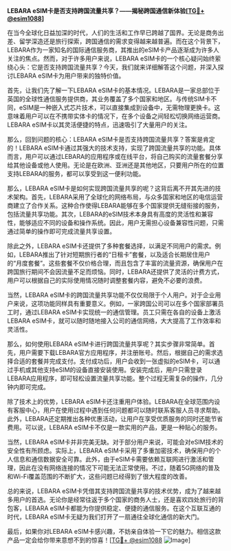 **LEBARA eSIM卡是否支持跨国流量共享？——揭秘跨国通信新体验[[TG💪+ @esim1088](https://t.me/s/esim1088)]**

在当今全球化日益加深的时代，人们的生活和工作早已跨越了国界。无论是商务出差、留学深造还是旅行探索，跨国通信的需求变得越来越普遍。而在这个背景下，LEBARA作为一家知名的国际通信服务商，其推出的eSIM卡产品逐渐成为许多人关注的焦点。然而，对于许多用户来说，LEBARA eSIM卡的一个核心疑问始终萦绕心头：它是否支持跨国流量共享？今天，我们就来详细解答这个问题，并深入探讨LEBARA eSIM卡为用户带来的独特价值。

首先，让我们先了解一下LEBARA eSIM卡的基本情况。LEBARA是一家总部位于英国的全球性通信服务提供商，其业务覆盖了多个国家和地区。与传统SIM卡不同，eSIM是一种嵌入式芯片技术，可以直接集成到设备中，无需物理更换卡。这意味着用户可以在不携带实体卡的情况下，在多个设备之间轻松切换网络运营商。LEBARA eSIM卡以其灵活便捷的特点，迅速吸引了大量用户的关注。

那么，回到问题的核心：LEBARA eSIM卡是否支持跨国流量共享？答案是肯定的！LEBARA eSIM卡通过其强大的技术支持，实现了跨国流量共享的功能。具体而言，用户可以通过LEBARA的应用程序或在线平台，将自己购买的流量套餐分享给其他设备或他人使用。无论是在欧洲、亚洲还是其他地区，只要用户所在的位置支持LEBARA的服务，都可以享受到这一便利功能。

那么，LEBARA eSIM卡是如何实现跨国流量共享的呢？这背后离不开其先进的技术架构。首先，LEBARA采用了全球化的网络布局，与众多国家和地区的电信运营商建立了合作关系。这种合作使得LEBARA能够在多个国家提供无缝衔接的服务，包括流量共享功能。其次，LEBARA的eSIM技术本身具有高度的灵活性和兼容性，能够适应不同的设备和操作系统。因此，用户无需担心设备兼容性问题，只需通过简单的操作即可完成流量共享设置。

除此之外，LEBARA eSIM卡还提供了多种套餐选择，以满足不同用户的需求。例如，LEBARA推出了针对短期旅行者的“日租卡”套餐，以及适合长期居住用户的“月度套餐”。这些套餐不仅价格合理，而且包含了丰富的流量资源，确保用户在跨国旅行期间不会因流量不足而烦恼。同时，LEBARA还提供了灵活的计费方式，用户可以根据自己的实际使用情况随时调整套餐内容，避免不必要的浪费。

当然，LEBARA eSIM卡的跨国流量共享功能不仅仅局限于个人用户。对于企业用户来说，这项功能同样具有重要意义。例如，一家跨国公司可以在多个国家部署员工时，通过LEBARA eSIM卡实现统一的通信管理。员工只需在各自的设备上激活LEBARA eSIM卡，就可以随时随地接入公司的通信网络，大大提高了工作效率和灵活性。

那么，如何使用LEBARA eSIM卡进行跨国流量共享呢？其实步骤非常简单。首先，用户需要下载LEBARA官方应用程序，并注册账号。然后，根据自己的需求选择合适的套餐并完成支付。支付成功后，用户会收到一张虚拟的eSIM卡，可以通过手机或其他支持eSIM的设备直接安装使用。安装完成后，用户只需登录LEBARA应用程序，即可轻松设置流量共享功能。整个过程无需复杂的操作，几分钟内即可完成。

除了技术上的优势，LEBARA eSIM卡还注重用户体验。LEBARA在全球范围内设有客服中心，用户在使用过程中遇到任何问题都可以随时联系客服人员寻求帮助。此外，LEBARA还定期推出各种优惠活动，让用户在享受优质服务的同时还能节省费用。可以说，LEBARA eSIM卡不仅是一款实用的产品，更是一种贴心的服务。

当然，LEBARA eSIM卡并非完美无缺。对于部分用户来说，可能会对eSIM技术的安全性有所顾虑。实际上，LEBARA eSIM卡采用了多重加密技术，确保用户的个人信息和通信数据安全可靠。此外，由于eSIM卡需要依赖互联网进行激活和管理，因此在没有网络连接的情况下可能无法正常使用。不过，随着5G网络的普及和Wi-Fi覆盖范围的不断扩大，这些问题已经得到了很大程度的改善。

总的来说，LEBARA eSIM卡凭借其支持跨国流量共享的技术优势，成为了越来越多用户的首选。无论你是经常往返于多个国家的商务人士，还是喜欢四处旅行的背包客，LEBARA eSIM卡都能为你提供稳定、便捷的通信服务。在这个互联互通的时代，LEBARA eSIM卡无疑为我们打开了一扇通往全球化通信的新大门。

最后，如果你对LEBARA eSIM卡感兴趣，不妨亲自体验一下它的魅力。相信这款产品一定会给你带来意想不到的惊喜！[[TG💪+ @esim1088](https://t.me/s/esim1088) ![Image](https://i.postimg.cc/4NQfJmqS/Snipaste-2025-05-13-00-14-12.png)]
